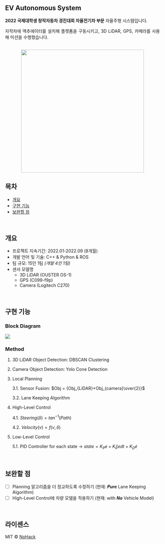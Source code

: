 <div align="justify">
<h2>EV Autonomous System</h2>
  
**2022 국제대학생 창작자동차 경진대회 자율전기차 부문** 자율주행 시스템입니다.

자작차에 액추에이터를 설치해 플랫폼을 구동시키고, 3D LiDAR, GPS, 카메라를 사용해 미션을 수행했습니다. 
</div>

<p align="center">
  <br>
  <img src="https://github.com/HarrysK99/EV-Autonomous/assets/81846798/5bf0c9d0-4ba8-4824-8d98-b836a714b646" width="400" height="400">
  <br>
</p>

## 목차
  - [개요](#개요) 
  - [구현 기능](#구현-기능)
  - [보완할 점](#보완할-점)

<br>

## 개요
- 프로젝트 지속기간: 2022.01-2022.09 (8개월)
- 개발 언어 및 기술: C++ & Python & ROS
- 팀 규모: 15인 1팀 *(개발 4인 1팀)*
- 센서 모델명
  - 3D LiDAR (OUSTER OS-1)
  - GPS (C099-f9p)
  - Camera (Logitech C270)

<br>

## 구현 기능

### Block Diagram

<img src="https://github.com/HarrysK99/EV-Autonomous/assets/81846798/c9be8fd8-cb39-4c82-94fa-9574904eb983">
<br>

### Method
1. 3D LiDAR Object Detection: DBSCAN Clustering

2. Camera Object Detection: Yolo Cone Detection

3. Local Planning

    3.1. Sensor Fusion: $Obj = {Obj_{LiDAR}+Obj_{camera}\over{2}}$

    3.2. Lane Keeping Algorithm

4. High-Level Control

    4.1. $Steering(\delta)=tan^{-1}(Path)$

    4.2. $Velocity(v)=f(v,\delta)$

5. Low-Level Control

    5.1. PID Controller for each state → $state=K_{P}e+K_{I}\int{e}dt+K_{D}\dot{e}$

<br>

## 보완할 점
- [ ] Planning 알고리즘을 더 정교하도록 수정하기 (현재: ***Pure*** Lane Keeping Algorithm)
- [ ] High-Level Control에 차량 모델을 적용하기 (현재: with ***No*** Vehicle Model)

</p>

<br>

## 라이센스

MIT &copy; [NoHack](mailto:lbjp114@gmail.com)
